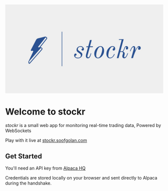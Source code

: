 ![stockr logo](assets/logo.jpeg)

# Welcome to stockr

_stockr_ is a small web app for monitoring real-time trading data, Powered by
WebSockets

Play with it live at [stockr.soofgolan.com](https://stockr.soofgolan.com)

## Get Started

You'll need an API key from [Alpaca HQ](https://alpaca.markets/)

Credentials are stored locally on your browser and sent directly to Alpaca
during the handshake.
